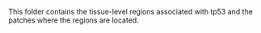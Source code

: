 This folder contains the tissue-level regions associated with tp53 and the patches where the regions are located.

